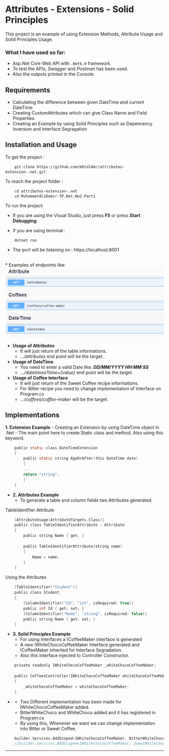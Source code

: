 # Attributes - Extensions - Solid Principles

This project is an example of using  Extension Methods, Attribute Usage and Solid Principles Usage.

### What I have used so far:
- Asp.Net Core Web API with `.Net6.0` framework.
- To test the APIs, *Swagger* and *Postman* has been used.
- Also the outputs printed in the Console.

## Requirements
- Calculating the difference between given DateTime and current DateTime.
- Creating CustomAttributes which can give Class Name and Field Properties.
- Creating an Example by using Solid Principles such as Depencency Inversion and Interface Segragation 

## Installation and Usage

To get the project :
```
    git clone https://github.com/mhtaldmr/attributes-extension-.net.git
```
To reach the project folder :
```
    cd attributes-extension-.net 
    cd MuhammetAliDemir.TP.Net.Hw2.Part1
```
To run the project:
- If you are using the Visual Studio, just press **F5** or press **Start Debugging**.

- If you are using terminal : 
```
    dotnet run
```
- The port will be listening on : https://localhost:8001

<br>
*  Examples of endpoints like:
<img src="https://github.com/186-Teleperformans-Net-Bootcamp/hafta2-1-mhtaldmr/blob/main/endpoints.PNG" alt="endpoint" />

- **Usage  of Attributes**
    -  It will just return of the table informations.
    -  *.../attributes* end point will be the target. 
- **Usage  of DateTime**
    -  You need to enter a valid Date like:   ***DD/MM/YYYY  HH:MM:SS***
    -  *.../datetimes?time={value}* end point will be the target.
- **Usage  of Coffee Interface**
    -  It will just return of the Sweet Coffee recipe informations.
    - For Bitter recipe you need to change implementation of Interface on Program.cs
    - *.../coffees/coffee-maker* will be the target.

## Implementations
 **1. Extension Example**
    - Creating an Extension by using DateTime object in .Net
    - The main point here to create Static class and method. Also using this keyword.
```c
    public static class DateTimeExtension
    {
        public static string AgoOrAfter(this DateTime date)
        {
        ...
        return "string";
        }
    }
```

*   **2. Attributes Example**
    - To generate a table and column fields two Attributes generated.

TableIdentifier Attribute
```c
    [AttributeUsage(AttributeTargets.Class)]
    public class TableIdentifierAttribute : Attribute
    {
        public string Name { get; }

        public TableIdentifierAttribute(string name)
        {
            Name = name;
        }
    }
```
Using the Attributes
```c
    [TableIdentifier("Student")]
    public class Student
    {
        [ColumnIdentifier("Id", "int", isRequired: true)]
        public int Id { get; set; }
        [ColumnIdentifier("Name", "string", isRequired: false)]
        public string Name { get; set; }
    }
```


- **3. Solid Principles Example**
    - For using Interfaces a )CoffeeMaker interface is generated
    - A new IWhiteChocoCoffeeMaker Interface generated and ICoffeeMaker inherited for Interface Segradation.
    - Also this interface injected to Controller Constructor.
```c
    private readonly IWhiteChocoCoffeeMaker _whiteChocoCoffeeMaker;

    public CoffeesController(IWhiteChocoCoffeeMaker whiteChocoCoffeeMaker)
    {
        _whiteChocoCoffeeMaker = whiteChocoCoffeeMaker;
    }
```
-   - Two Different implementation has been made for IWhiteChocoCoffeeMaker added.
    - BitterWhiteChoco and WhiteChoco added and it has registered in Program.cs
    - By using this, Whenever we want we can change implementation into Bitter or Sweet Coffee.
```c
    builder.Services.AddScoped<IWhiteChocoCoffeeMaker, BitterWhiteChocoMaker>();
    //builder.Services.AddScoped<IWhiteChocoCoffeeMaker, SweetWhiteChocoMaker>();
```

---
